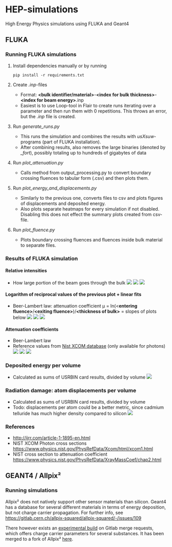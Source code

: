 # HEP-simulations
High Energy Physics simulations using FLUKA and Geant4

## FLUKA

### Running FLUKA simulations
1. Install dependencies manually or by running

       pip install -r requirements.txt
1. Create _.inp_-files
    * Format: __\<bulk identifier/material>__-__\<index for bulk thickness>__-__\<index for beam energy>__.inp
    * Easiest is to use Loop-tool in Flair to create runs iterating over a parameter and then run them with 0 repetitions. This throws an error, but the _.inp_ file is created.
1. Run _generate_runs.py_
    * This runs the simulation and combines the results with _usXsuw_-programs (part of FLUKA installation).
    * After combining results, also removes the large binaries (denoted by *_fort*), possibly totaling up to hundreds of gigabytes of data
1. Run _plot_attenuation.py_
    * Calls method from output_processing.py to convert boundary crossing fluences to tabular form (.csv) and then plots them.
1. Run _plot_energy_and_displacements.py_
   * Similarly to the previous one, converts files to csv and plots figures of displacements and deposited energy.
   * Also plots separate heatmaps for every simulation if not disabled. Disabling this does not effect the summary plots created from csv-file.
1. Run _plot_fluence.py_
   * Plots boundary crossing fluences and fluences inside bulk material to separate files.

### Results of FLUKA simulation
#### Relative intensities
* How large portion of the beam goes through the bulk
![](fluka/pics/fluence_Silicon.png)
![](fluka/pics/fluence_CdTe&#32;(photon&#32;beam).png)
![](fluka/pics/fluence_CdTe&#32;(neutron&#32;beam).png)

#### Logarithm of reciprocal values of the previous plot + linear fits
* Beer-Lambert law: attenuation coefficient µ = ln(\<**entering fluence>**/**\<exiting fluence>**)/**\<thickness of bulk>** = slopes of plots below
![](fluka/pics/attenuation_Silicon.png)
![](fluka/pics/attenuation_CdTe&#32;(photon&#32;beam).png)
![](fluka/pics/attenuation_CdTe&#32;(neutron&#32;beam).png)

#### Attenuation coefficients
* Beer-Lambert law
* Reference values from [Nist XCOM database](https://www.physics.nist.gov/PhysRefData/Xcom/html/xcom1.html) (only available for photons)
![](fluka/pics/attenuationcoef_Silicon.png)
![](fluka/pics/attenuationcoef_CdTe&#32;(photon&#32;beam).png)
![](fluka/pics/attenuationcoef_CdTe&#32;(neutron&#32;beam).png)

### Deposited energy per volume
* Calculated as sums of USRBIN card results, divided by volume
![](fluka/pics/deposited_energies.png)

### Radiation damage: atom displacements per volume
* Calculated as sums of USRBIN card results, divided by volume
* Todo: displacements per atom could be a better metric, since cadmium telluride has much higher density compared to silicon
![](fluka/pics/displacements.png)

### References
* http://ijrr.com/article-1-1895-en.html
* NIST XCOM Photon cross sections https://www.physics.nist.gov/PhysRefData/Xcom/html/xcom1.html
* NIST cross section to attenuation coefficient https://www.physics.nist.gov/PhysRefData/XrayMassCoef/chap2.html

## GEANT4 / Allpix²

### Running simulations
Allpix² does not natively support other sensor materials than silicon. Geant4 has a database for several different materials in terms of energy deposition, but not charge carrier propagation. For further info, see https://gitlab.cern.ch/allpix-squared/allpix-squared/-/issues/109

There however exists an [experimental build](https://gitlab.cern.ch/allpix-squared/allpix-squared/-/merge_requests/165) on Gitlab merge requests,
which offers charge carrier parameters for several substances. It has been merged to a fork of Allpix² [here](https://github.com/saarioka/allpix-squared/tree/detector_material). 
